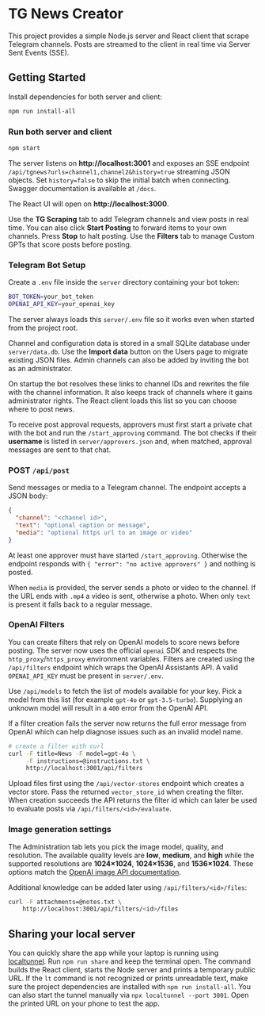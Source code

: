 # TG News Creator

This project provides a simple Node.js server and React client that scrape Telegram channels. Posts are streamed to the client in real time via Server Sent Events (SSE).

## Getting Started

Install dependencies for both server and client:

```bash
npm run install-all
```

### Run both server and client

```bash
npm start
```
The server listens on **http://localhost:3001** and exposes an SSE endpoint `/api/tgnews?urls=channel1,channel2&history=true` streaming JSON objects. Set `history=false` to skip the initial batch when connecting. Swagger documentation is available at `/docs`.

The React UI will open on **http://localhost:3000**.

Use the **TG Scraping** tab to add Telegram channels and view posts in real time. You can also click **Start Posting** to forward items to your own channels. Press **Stop** to halt posting. Use the **Filters** tab to manage Custom GPTs that score posts before posting.

### Telegram Bot Setup

Create a `.env` file inside the `server` directory containing your bot token:

```bash
BOT_TOKEN=your_bot_token
OPENAI_API_KEY=your_openai_key
```

The server always loads this `server/.env` file so it works even when started
from the project root.

Channel and configuration data is stored in a small SQLite database under
`server/data.db`. Use the **Import data** button on the Users page to migrate
existing JSON files. Admin channels can also be added by inviting the bot
as an administrator.

On startup the bot resolves these links to channel IDs and rewrites the file with the channel information. It also keeps track of channels where it gains administrator rights. The React client loads this list so you can choose where to post news.

To receive post approval requests, approvers must first start a private chat with
the bot and run the `/start_approving` command. The bot checks if their
**username** is listed in `server/approvers.json` and, when matched, approval
messages are sent to that chat.

### POST `/api/post`

Send messages or media to a Telegram channel. The endpoint accepts a JSON body:

```json
{
  "channel": "<channel id>",
  "text": "optional caption or message",
  "media": "optional https url to an image or video"
}
```

At least one approver must have started `/start_approving`.
Otherwise the endpoint responds with `{ "error": "no active approvers" }` and
nothing is posted.

When `media` is provided, the server sends a photo or video to the channel. If
the URL ends with `.mp4` a video is sent, otherwise a photo. When only `text` is
present it falls back to a regular message.

### OpenAI Filters

You can create filters that rely on OpenAI models to score news before posting. The server now uses the official `openai` SDK and respects the `http_proxy`/`https_proxy` environment variables. Filters are created using the `/api/filters` endpoint which wraps the OpenAI Assistants API. A valid `OPENAI_API_KEY` must be present in `server/.env`.

Use `/api/models` to fetch the list of models available for your key. Pick a model from this list (for example `gpt-4o` or `gpt-3.5-turbo`). Supplying an unknown model will result in a `400` error from the OpenAI API.

If a filter creation fails the server now returns the full error message from
OpenAI which can help diagnose issues such as an invalid model name.

```bash
# create a filter with curl
curl -F title=News -F model=gpt-4o \
     -F instructions=@instructions.txt \
     http://localhost:3001/api/filters
```

Upload files first using the `/api/vector-stores` endpoint which creates a vector store. Pass the returned `vector_store_id` when creating the filter. When creation succeeds the API returns the filter id which can later be used to evaluate posts via `/api/filters/<id>/evaluate`.

### Image generation settings

The Administration tab lets you pick the image model, quality, and resolution. The available quality levels are **low**, **medium**, and **high** while the supported resolutions are **1024×1024**, **1024×1536**, and **1536×1024**. These options match the [OpenAI image API documentation](https://platform.openai.com/docs/api-reference/images/create).

Additional knowledge can be added later using `/api/filters/<id>/files`:

```bash
curl -F attachments=@notes.txt \
    http://localhost:3001/api/filters/<id>/files
```


## Sharing your local server

You can quickly share the app while your laptop is running using [localtunnel](https://github.com/localtunnel/localtunnel).
Run `npm run share` and keep the terminal open. The command builds the React client, starts the Node server and prints a temporary public URL.
If the `lt` command is not recognized or prints unreadable text, make sure the project dependencies are installed with `npm run install-all`. You can also start the tunnel manually via `npx localtunnel --port 3001`.
Open the printed URL on your phone to test the app.

